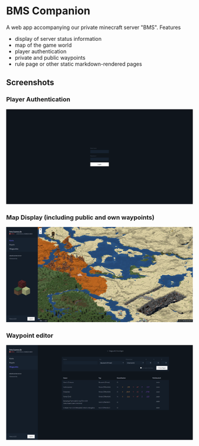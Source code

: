 # BMS Companion

A web app accompanying our private minecraft server "BMS". Features

- display of server status information
- map of the game world
- player authentication
- private and public waypoints
- rule page or other static markdown-rendered pages

## Screenshots

### Player Authentication

![Player authentication](/static/chrome_VSTRRWl6O2.png)

### Map Display (including public and own waypoints)

![Map display](/static/chrome_YHLaMMJIC8.png)

### Waypoint editor

![Waypoints](/static/chrome_ZR7OirNNic.png)
